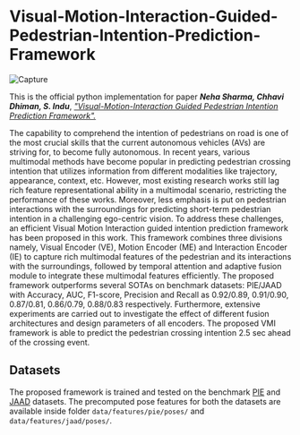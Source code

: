 # Visual-Motion-Interaction-Guided-Pedestrian-Intention-Prediction-Framework
![Capture](https://github.com/neha013/VMI/assets/41139808/aa1481f1-0d9e-4e39-a8ce-fa4c9b6216a8)

This is the official python implementation for paper ***Neha Sharma, Chhavi Dhiman, S. Indu***, [*"Visual-Motion-Interaction Guided Pedestrian Intention Prediction Framework".*](https://ieeexplore.ieee.org/document/10264803)
 
The capability to comprehend the intention of
pedestrians on road is one of the most crucial skills that the current
autonomous vehicles (AVs) are striving for, to become fully
autonomous. In recent years, various multimodal methods have
become popular in predicting pedestrian crossing intention that
utilizes information from different modalities like trajectory,
appearance, context, etc. However, most existing research works
still lag rich feature representational ability in a multimodal
scenario, restricting the performance of these works. Moreover,
less emphasis is put on pedestrian interactions with the
surroundings for predicting short-term pedestrian intention in a
challenging ego-centric vision. To address these challenges, an
efficient Visual Motion Interaction guided intention prediction
framework has been proposed in this work. This framework
combines three divisions namely, Visual Encoder (VE), Motion
Encoder (ME) and Interaction Encoder (IE) to capture rich
multimodal features of the pedestrian and its interactions with the
surroundings, followed by temporal attention and adaptive fusion
module to integrate these multimodal features efficiently. The
proposed framework outperforms several SOTAs on benchmark
datasets: PIE/JAAD with Accuracy, AUC, F1-score, Precision and
Recall as 0.92/0.89, 0.91/0.90, 0.87/0.81, 0.86/0.79, 0.88/0.83
respectively. Furthermore, extensive experiments are carried out
to investigate the effect of different fusion architectures and design
parameters of all encoders. The proposed VMI framework is able
to predict the pedestrian crossing intention 2.5 sec ahead of the
crossing event. 


## Datasets
The proposed framework is trained and tested on the benchmark [PIE](http://data.nvision2.eecs.yorku.ca/PIE_dataset/) and [JAAD](http://data.nvision2.eecs.yorku.ca/JAAD_dataset/) datasets. The precomputed pose features for both the datasets are available inside folder `data/features/pie/poses/` and `data/features/jaad/poses/`. 
